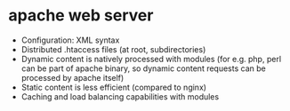 # apache web server
* Configuration: XML syntax
* Distributed .htaccess files (at root, subdirectories)
* Dynamic content is natively processed with modules (for e.g. php, perl can be part of apache binary, so dynamic content requests can be processed by apache itself)
* Static content is less efficient (compared to nginx)
* Caching and load balancing capabilities with modules

